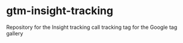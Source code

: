 # gtm-insight-tracking

Repository for the Insight tracking call tracking tag for the Google tag gallery
